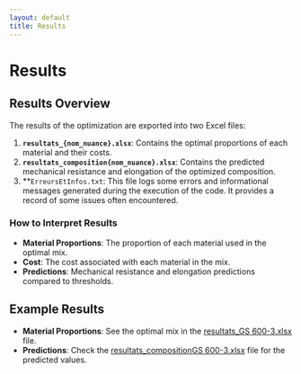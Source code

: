```yaml
---
layout: default
title: Results
---
```


# Results

## Results Overview

The results of the optimization are exported into two Excel files:
1. **`resultats_{nom_nuance}.xlsx`**: Contains the optimal proportions of each material and their costs.
2. **`resultats_composition{nom_nuance}.xlsx`**: Contains the predicted mechanical resistance and elongation of the optimized composition.
3. **`ErreursEtInfos.txt`: This file logs some errors and informational messages generated during the execution of the code. It provides a record of some issues often encountered.

### How to Interpret Results

- **Material Proportions**: The proportion of each material used in the optimal mix.
- **Cost**: The cost associated with each material in the mix.
- **Predictions**: Mechanical resistance and elongation predictions compared to thresholds.

## Example Results

- **Material Proportions**: See the optimal mix in the [resultats_GS 600-3.xlsx](https://salma-svg.github.io/projects/OCL/files/resultats_GS%20600-3.xlsx) file.
- **Predictions**: Check the [resultats_compositionGS 600-3.xlsx](https://github.com/salma-svg/salma-svg.github.io/raw/main/files/resultats_compositionGS%20600-3.xlsx) file for the predicted values.


